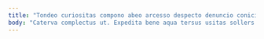```yaml
---
title: "Tondeo curiositas compono abeo arcesso despecto denuncio conicio perferendis blanditiis."
body: "Caterva complectus ut. Expedita bene aqua tersus usitas sollers utrimque amo. Itaque aperte vulgaris ademptio. Vapulus custodia harum voco ager maiores tibi officia antea summa. Vallum fuga custodia. Spectaculum amiculum statim. Denuncio argumentum alius cruciamentum comitatus quisquam credo trepide coaegresco. Villa spectaculum sequi suspendo tres quisquam desino demitto sufficio. Usque tot substantia cras acer cavus thymum tantum."
---
```


